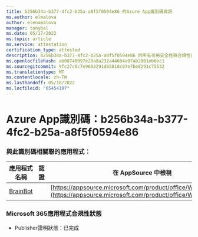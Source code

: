 ```yaml
---
title: b256b34a-b377-4fc2-b25a-a8f5f0594e86 的Azure App識別碼資訊
ms.author: elmalova
author: elenamalova
manager: tonybal
ms.date: 05/17/2022
ms.topic: article
ms.service: attestation
certification_type: attested
description: b256b34a-b377-4fc2-b25a-a8f5f0594e86 的所有可用安全性與合規性資訊。
ms.openlocfilehash: ab08740997e29a8a232a44664a97ab2001eb6ec1
ms.sourcegitcommit: 9fc27c6c7e9683291d85818c07e7be8291c75532
ms.translationtype: MT
ms.contentlocale: zh-TW
ms.lasthandoff: 05/18/2022
ms.locfileid: "65454107"
---
```

# <a name="azure-app-id-b256b34a-b377-4fc2-b25a-a8f5f0594e86"></a>Azure App識別碼：b256b34a-b377-4fc2-b25a-a8f5f0594e86


### <a name="apps-associated-with-this-id"></a>與此識別碼相關聯的應用程式：
| **應用程式名稱** | **認證** | **在 AppSource 中檢視** |
|--------------|---------------|-----------------------|
| [BrainBot](../forward/WA104381981.md) |  | [https://appsource.microsoft.com/product/office/WA104381981](https://appsource.microsoft.com/product/office/WA104381981) |

### <a name="microsoft-365-app-compliance-status"></a>Microsoft 365應用程式合規性狀態
- Publisher證明狀態：已完成
